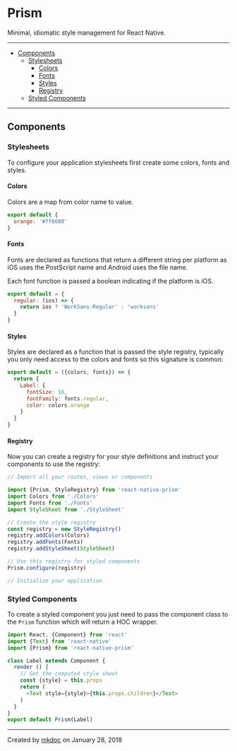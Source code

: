 # Prism

Minimal, idiomatic style management for React Native.

---

- [Components](#components)
  - [Stylesheets](#stylesheets)
    - [Colors](#colors)
    - [Fonts](#fonts)
    - [Styles](#styles)
    - [Registry](#registry)
  - [Styled Components](#styled-components)

---

## Components

### Stylesheets

To configure your application stylesheets first create some colors, fonts and styles.

#### Colors

Colors are a map from color name to value.

```javascript
export default {
  orange: '#ff6600'
}
```

#### Fonts

Fonts are declared as functions that return a different string per platform as iOS uses the PostScript name and Android uses the file name.

Each font function is passed a boolean indicating if the platform is iOS.

```javascript
export default = {
  regular: (ios) => {
    return ios ? 'WorkSans-Regular' : 'worksans'
  }
}
```

#### Styles

Styles are declared as a function that is passed the style registry, typically you only need access to the colors and fonts so this signature is common:

```javascript
export default = ({colors, fonts}) => {
  return {
    Label: {
      fontSize: 16,
      fontFamily: fonts.regular,
      color: colors.orange
    }
  }
}
```

#### Registry

Now you can create a registry for your style definitions and instruct your components to use the registry:

```javascript
// Import all your routes, views or components

import {Prism, StyleRegistry} from 'react-native-prism'
import Colors from './Colors'
import Fonts from './Fonts'
import StyleSheet from './StyleSheet'

// Create the style registry
const registry = new StyleRegistry()
registry.addColors(Colors)
registry.addFonts(Fonts)
registry.addStyleSheet(StyleSheet)

// Use this registry for styled components
Prism.configure(registry)

// Initialize your application
```

### Styled Components

To create a styled component you just need to pass the component class to the `Prism` function which will return a HOC wrapper.

```javascript
import React, {Component} from 'react'
import {Text} from 'react-native'
import {Prism} from 'react-native-prism'

class Label extends Component {
  render () {
    // Get the computed style sheet
    const {style} = this.props
    return (
      <Text style={style}>{this.props.children}</Text>
    )
  }
}
export default Prism(Label)
```

---

Created by [mkdoc](https://github.com/mkdoc/mkdoc) on January 28, 2018


